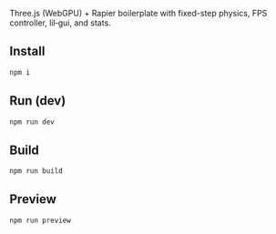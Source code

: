 Three.js (WebGPU) + Rapier boilerplate with fixed-step physics, FPS controller, lil‑gui, and stats.

## Install

```bash
npm i
```

## Run (dev)

```bash
npm run dev
```

## Build

```bash
npm run build
```

## Preview

```bash
npm run preview
```



